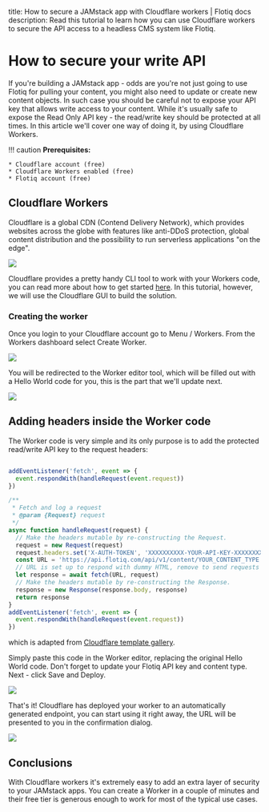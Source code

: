 title: How to secure a JAMstack app with Cloudflare workers | Flotiq docs
description: Read this tutorial to learn how you can use Cloudflare workers to secure the API access to a headless CMS system like Flotiq.

# How to secure your write API

If you're building a JAMstack app - odds are you're not just going to use Flotiq for pulling your content, you might also need to update or create new content objects. In such case you should be careful not to expose your API key that allows write access to your content. While it's usually safe to expose the Read Only API key - the read/write key should be protected at all times. In this article we'll cover one way of doing it, by using Cloudflare Workers.

!!! caution
    **Prerequisites:**

    * Cloudflare account (free)
    * Cloudflare Workers enabled (free)
    * Flotiq account (free)

## Cloudflare Workers

Cloudflare is a global CDN (Contend Delivery Network), which provides websites across the globe with features like anti-DDoS protection, global content distribution and the possibility to run serverless applications "on the edge".

![](images/cloudflare-workers-edge.png)

Cloudflare provides a pretty handy CLI tool to work with your Workers code, you can read more about how to get started [here](https://developers.cloudflare.com/workers/quickstart/). In this tutorial, however, we will use the Cloudflare GUI to build the solution.

### Creating the worker
Once you login to your Cloudflare account go to Menu / Workers. From the Workers dashboard select Create Worker.

![](images/cloudflare-workers-dashboard-create.png)

You will be redirected to the Worker editor tool, which will be filled out with a Hello World code for you, this is the part that we'll update next.

![](images/cloudflare-workers-editor.png)

## Adding headers inside the Worker code

The Worker code is very simple and its only purpose is to add the protected read/write API key to the request headers:

```javascript

addEventListener('fetch', event => {
  event.respondWith(handleRequest(event.request))
})

/**
 * Fetch and log a request
 * @param {Request} request
 */
async function handleRequest(request) {
  // Make the headers mutable by re-constructing the Request.
  request = new Request(request)
  request.headers.set('X-AUTH-TOKEN', 'XXXXXXXXXX-YOUR-API-KEY-XXXXXXXXXXX')
  const URL = 'https://api.flotiq.com/api/v1/content/YOUR_CONTENT_TYPE'
  // URL is set up to respond with dummy HTML, remove to send requests to your own origin
  let response = await fetch(URL, request)
  // Make the headers mutable by re-constructing the Response.
  response = new Response(response.body, response)
  return response
}
addEventListener('fetch', event => {
  event.respondWith(handleRequest(event.request))
})

```

which is adapted from [Cloudflare template gallery](https://developers.cloudflare.com/workers/templates/pages/alter_headers/).

Simply paste this code in the Worker editor, replacing the original Hello World code. Don't forget to update your Flotiq API key and content type. Next - click Save and Deploy.

![](images/cloudflare-workers-editor-save.png)

That's it! Cloudflare has deployed your worker to an automatically generated endpoint, you can start using it right away, the URL will be presented to you in the confirmation dialog.

![](images/cloudflare-workers-editor-save-confirm.png)

## Conclusions

With Cloudflare workers it's extremely easy to add an extra layer of security to your JAMstack apps. You can create a Worker in a couple of minutes and their free tier is generous enough to work for most of the typical use cases.
